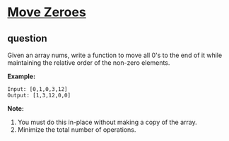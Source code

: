 # [Move Zeroes](https://leetcode.com/problems/move-zeroes/)

## question

Given an array nums, write a function to move all 0's to the end of it while maintaining the relative order of the non-zero elements.

**Example:**
```
Input: [0,1,0,3,12]
Output: [1,3,12,0,0]
```

**Note:**
1. You must do this in-place without making a copy of the array.
2. Minimize the total number of operations.
